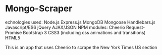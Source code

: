 # Mongo-Scraper
echnologies used:
Node.js
Express.js
MongoDB
Mongoose
Handlebars.js
Javascript/ES6
jQuery
AJAX/JSON
NPM modules:
Cheerio
Request-Promise
Bootstrap 3
CSS3 (including css animations and transitions)
HTML5

This is an app that uses Cheerio to scrape the New York Times US section
